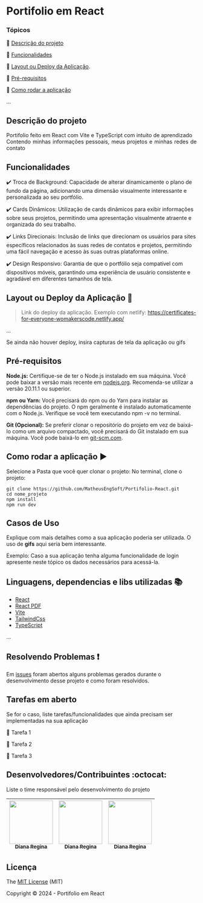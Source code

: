 <h1>Portifolio em React</h1> 

### Tópicos 

:small_blue_diamond: [Descrição do projeto](#descrição-do-projeto)

:small_blue_diamond: [Funcionalidades](#funcionalidades)

:small_blue_diamond: [Layout ou Deploy da Aplicação](#deploy).

:small_blue_diamond: [Pré-requisitos](#pré-requisitos)

:small_blue_diamond: [Como rodar a aplicação](#como-rodar-a-aplicação-arrow_forward)

... 

## Descrição do projeto 

<p align="justify">
 Portifolio feito em React com Vite e TypeScript com intuito de aprendizado<br>
  Contendo minhas informações pessoais, meus projetos e minhas redes de contato
</p>

## Funcionalidades

:heavy_check_mark: Troca de Background: Capacidade de alterar dinamicamente o plano de fundo da página, adicionando uma dimensão visualmente interessante e personalizada ao seu portfólio.  

:heavy_check_mark: Cards Dinâmicos: Utilização de cards dinâmicos para exibir informações sobre seus projetos, permitindo uma apresentação visualmente atraente e organizada do seu trabalho.  

:heavy_check_mark: Links Direcionais: Inclusão de links que direcionam os usuários para sites específicos relacionados às suas redes de contatos e projetos, permitindo uma fácil navegação e acesso às suas outras plataformas online.  

:heavy_check_mark: Design Responsivo: Garantia de que o portfólio seja compatível com dispositivos móveis, garantindo uma experiência de usuário consistente e agradável em diferentes tamanhos de tela.  

## Layout ou Deploy da Aplicação :dash:

> Link do deploy da aplicação. Exemplo com netlify: https://certificates-for-everyone-womakerscode.netlify.app/

... 

Se ainda não houver deploy, insira capturas de tela da aplicação ou gifs

## Pré-requisitos

**Node.js:** Certifique-se de ter o Node.js instalado em sua máquina. Você pode baixar a versão mais recente em [nodejs.org](https://nodejs.org/en). Recomenda-se utilizar a versão 20.11.1 ou superior.

**npm ou Yarn:** Você precisará do npm ou do Yarn para instalar as dependências do projeto. O npm geralmente é instalado automaticamente com o Node.js. Verifique se você tem executando npm -v no terminal.

**Git (Opcional):** Se preferir clonar o repositório do projeto em vez de baixá-lo como um arquivo compactado, você precisará do Git instalado em sua máquina. Você pode baixá-lo em [git-scm.com](https://git-scm.com/).

## Como rodar a aplicação :arrow_forward:

Selecione a Pasta que você quer clonar o projeto:
No terminal, clone o projeto: 

```
git clone https://github.com/MatheusEngSoft/Portifolio-React.git
cd nome_projeto
npm install
npm run dev
```

## Casos de Uso

Explique com mais detalhes como a sua aplicação poderia ser utilizada. O uso de **gifs** aqui seria bem interessante. 

Exemplo: Caso a sua aplicação tenha alguma funcionalidade de login apresente neste tópico os dados necessários para acessá-la.


## Linguagens, dependencias e libs utilizadas :books:

- [React](https://pt-br.reactjs.org/docs/create-a-new-react-app.html)
- [React PDF](https://react-pdf.org/)
- [Vite](https://vitejs.dev/guide/)
- [TailwindCss](https://tailwindcss.com/docs/installation)
- [TypeScript](https://www.typescriptlang.org/docs/)

...

## Resolvendo Problemas :exclamation:

Em [issues]() foram abertos alguns problemas gerados durante o desenvolvimento desse projeto e como foram resolvidos. 

## Tarefas em aberto

Se for o caso, liste tarefas/funcionalidades que ainda precisam ser implementadas na sua aplicação

:memo: Tarefa 1 

:memo: Tarefa 2 

:memo: Tarefa 3 

## Desenvolvedores/Contribuintes :octocat:

Liste o time responsável pelo desenvolvimento do projeto

| [<img src="https://avatars2.githubusercontent.com/u/46378210?s=400&u=071f7791bb03f8e102d835bdb9c2f0d3d24e8a34&v=4" width=115><br><sub>Diana Regina</sub>](https://github.com/Diana-ops) |  [<img src="https://avatars2.githubusercontent.com/u/46378210?s=400&u=071f7791bb03f8e102d835bdb9c2f0d3d24e8a34&v=4" width=115><br><sub>Diana Regina</sub>](https://github.com/Diana-ops) |  [<img src="https://avatars2.githubusercontent.com/u/46378210?s=400&u=071f7791bb03f8e102d835bdb9c2f0d3d24e8a34&v=4" width=115><br><sub>Diana Regina</sub>](https://github.com/Diana-ops) |
| :---: | :---: | :---: 

## Licença 

The [MIT License]() (MIT)

Copyright :copyright: 2024 - Portifolio em React
